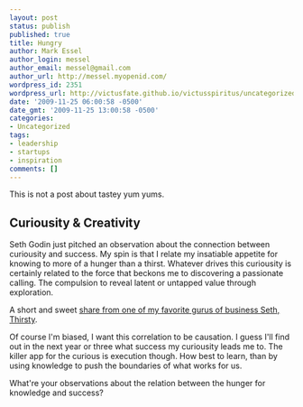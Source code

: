 ```yaml
---
layout: post
status: publish
published: true
title: Hungry
author: Mark Essel
author_login: messel
author_email: messel@gmail.com
author_url: http://messel.myopenid.com/
wordpress_id: 2351
wordpress_url: http://victusfate.github.io/victusspiritus/uncategorized/2009/11/25/hungry/
date: '2009-11-25 06:00:58 -0500'
date_gmt: '2009-11-25 13:00:58 -0500'
categories:
- Uncategorized
tags:
- leadership
- startups
- inspiration
comments: []
---
```

<p>This is not a post about tastey yum yums.</p>
<h2>Curiousity & Creativity</h2>
<p>Seth Godin just pitched an observation about the connection between curiousity and success. My spin is that I relate my insatiable appetite for knowing to more of a hunger than a thirst. Whatever drives this curiousity is certainly related to the force that beckons me to discovering a passionate calling. The compulsion  to reveal latent or untapped value through exploration.</p>
<p>A short and sweet <a href="http://sethgodin.typepad.com/seths_blog/2009/11/thirsty.html">share from one of my favorite gurus of business Seth, Thirsty</a>.</p>
<p>Of course I'm biased, I want this correlation to be causation. I guess I'll find out in the next year or three what success my curiousity leads me to. The killer app for the curious is execution though. How best to learn, than by using knowledge to push the boundaries of what works for us.</p>
<p>What're your observations about the relation between the hunger for knowledge and success?</p>
